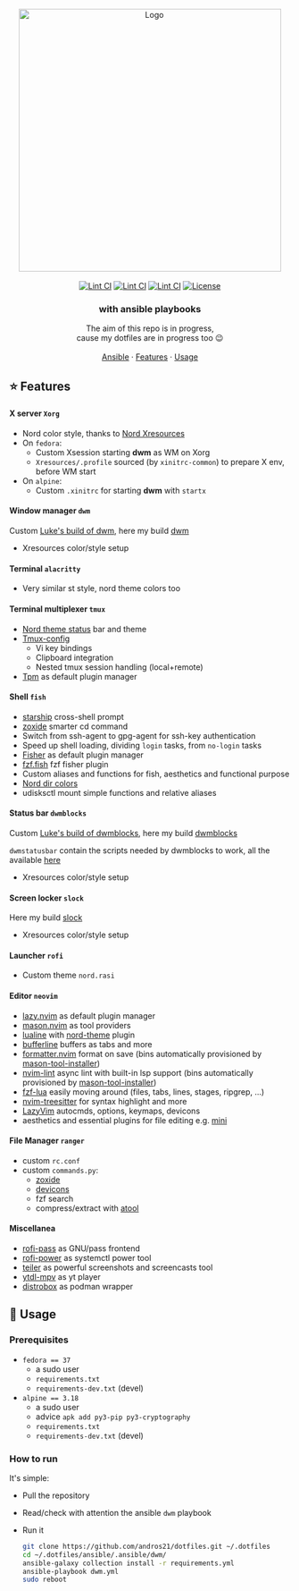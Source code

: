 <!-- PROJECT LOGO -->
<br>
<div align="center">
  <a href="https://github.com/andros21/dotfiles">
    <picture>
      <source media="(prefers-color-scheme: dark)" srcset="https://user-images.githubusercontent.com/58751603/169137703-717ae1ef-3b2e-482b-a70b-377e38f9ee35.png">
      <img src="https://user-images.githubusercontent.com/58751603/126770241-9aa8d18c-bd06-433c-b542-1ab9f66a3495.png" alt="Logo" width="470">
    </picture>
  </a>
  <br>
  <br>
  <a href="https://github.com/andros21/dotfiles/blob/master/.github/workflows/lint.yml">
    <img src="https://img.shields.io/github/actions/workflow/status/andros21/dotfiles/lint.yml?branch=master&label=Lint%20CI&logo=github&style=flat-square" alt="Lint CI"></a>
  <a href="https://dwm.suckless.org/">
   <img src="https://img.shields.io/badge/dwm-powered-important?logo=fedora&style=flat-square" alt="Lint CI"></a>
  <a href="https://dwm.suckless.org/">
   <img src="https://img.shields.io/badge/dwm-powered-important?logo=alpinelinux&style=flat-square" alt="Lint CI"></a>
  <a href="https://github.com/andros21/dotfiles/blob/master/LICENSE">
    <img src="https://img.shields.io/github/license/andros21/dotfiles?color=blue&label=License&style=flat-square" alt="License"></a>

  <h3 align="center">with ansible playbooks</h3>
  <div align="center">
    The aim of this repo is in progress,<br>cause my dotfiles are in progress too &#128521
    <br>
    <br>
    <a href="ansible/.ansible/dwm/">Ansible</a>
    ·
    <a href="#star-features">Features</a>
    ·
    <a href="#rocket-usage">Usage</a>
  </div>
</div>

## :star: Features

#### X server `Xorg`

- Nord color style, thanks to [Nord Xresources](https://github.com/arcticicestudio/nord-xresources)
- On `fedora`:
  - Custom Xsession starting **dwm** as WM on Xorg
  - `Xresources/.profile` sourced (by `xinitrc-common`) to prepare X env, before WM start
- On `alpine`:
  - Custom `.xinitrc` for starting **dwm** with `startx`

#### Window manager `dwm`

Custom [Luke's build of dwm](https://github.com/LukeSmithxyz/dwm), here my build [dwm](https://github.com/andros21/dwm)

- Xresources color/style setup

#### Terminal `alacritty`

- Very similar st style, nord theme colors too

#### Terminal multiplexer `tmux`

- [Nord theme status](https://github.com/arcticicestudio/nord-tmux) bar and theme
- [Tmux-config](https://github.com/samoshkin/tmux-config)
  - Vi key bindings
  - Clipboard integration
  - Nested tmux session handling (local+remote)
- [Tpm](https://github.com/tmux-plugins/tpm) as default plugin manager

#### Shell `fish`

- [starship](https://starship.rs/) cross-shell prompt
- [zoxide](https://github.com/ajeetdsouza/zoxide) smarter cd command
- Switch from ssh-agent to gpg-agent for ssh-key authentication
- Speed up shell loading, dividing `login` tasks, from `no-login` tasks
- [Fisher](https://github.com/jorgebucaran/fisher) as default plugin manager
- [fzf.fish](https://github.com/PatrickF1/fzf.fish) fzf fisher plugin
- Custom aliases and functions for fish, aesthetics and functional purpose
- [Nord dir colors](https://github.com/arcticicestudio/nord-dircolors)
- udisksctl mount simple functions and relative aliases

#### Status bar `dwmblocks`

Custom [Luke's build of dwmblocks](https://github.com/LukeSmithxyz/dwmblocks), here my build [dwmblocks](https://github.com/andros21/dwmblocks)

`dwmstatusbar` contain the scripts needed by dwmblocks to work, all the available [here](https://github.com/LukeSmithxyz/voidrice/tree/master/.local/bin/statusbar)

- Xresources color/style setup

#### Screen locker `slock`

Here my build [slock](https://github.com/andros21/slock)

- Xresources color/style setup

#### Launcher `rofi`

- Custom theme `nord.rasi`

#### Editor `neovim`

- [lazy.nvim](https://github.com/folke/lazy.nvim) as default plugin manager
- [mason.nvim](https://github.com/williamboman/mason.nvim) as tool providers
- [lualine](https://github.com/nvim-lualine/lualine.nvim) with [nord-theme](https://github.com/arcticicestudio/nord-vim) plugin
- [bufferline](https://github.com/akinsho/bufferline.nvim) buffers as tabs and more
- [formatter.nvim](https://github.com/mhartington/formatter.nvim) format on save (bins automatically provisioned by [mason-tool-installer](https://github.com/WhoIsSethDaniel/mason-tool-installer.nvim))
- [nvim-lint](https://github.com/mfussenegger/nvim-lint) async lint with built-in lsp support (bins automatically provisioned by [mason-tool-installer](https://github.com/WhoIsSethDaniel/mason-tool-installer.nvim))
- [fzf-lua](https://github.com/ibhagwan/fzf-lua) easily moving around (files, tabs, lines, stages, ripgrep, ...)
- [nvim-treesitter](https://github.com/nvim-treesitter/nvim-treesitter) for syntax highlight and more
- [LazyVim](https://github.com/LazyVim/LazyVim) autocmds, options, keymaps, devicons
- aesthetics and essential plugins for file editing e.g. [mini](https://github.com/echasnovski/mini.nvim)

#### File Manager `ranger`

- custom `rc.conf`
- custom `commands.py`:
  - [zoxide](https://github.com/jchook/ranger-zoxide)
  - [devicons](https://github.com/alexanderjeurissen/ranger_devicons)
  - fzf search
  - compress/extract with [atool](https://www.nongnu.org/atool/)

#### Miscellanea

- [rofi-pass](https://github.com/carnager/rofi-pass) as GNU/pass frontend
- [rofi-power](https://github.com/okraits/rofi-tools) as systemctl power tool
- [teiler](https://github.com/carnager/teiler) as powerful screenshots and screencasts tool
- [ytdl-mpv](https://github.com/andros21/ytdl-mpv) as yt player
- [distrobox](https://github.com/89luca89/distrobox) as podman wrapper

## :rocket: Usage

### Prerequisites

- `fedora == 37`
  - a sudo user
  - `requirements.txt`
  - `requirements-dev.txt` (devel)
- `alpine == 3.18`
  - a sudo user
  - advice `apk add py3-pip py3-cryptography`
  - `requirements.txt`
  - `requirements-dev.txt` (devel)

### How to run

It's simple:

- Pull the repository
- Read/check with attention the ansible `dwm` playbook
- Run it

  ```bash
  git clone https://github.com/andros21/dotfiles.git ~/.dotfiles
  cd ~/.dotfiles/ansible/.ansible/dwm/
  ansible-galaxy collection install -r requirements.yml
  ansible-playbook dwm.yml
  sudo reboot
  ```
